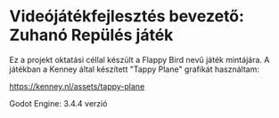 # Videójátékfejlesztés bevezető: Zuhanó Repülés játék

Ez a projekt oktatási céllal készült a Flappy Bird nevű játék mintájára.
A játékban a Kenney által készített "Tappy Plane" grafikát használtam:

https://kenney.nl/assets/tappy-plane

Godot Engine: 3.4.4 verzió
